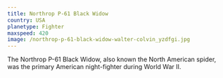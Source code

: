 ```yaml
---
title: Northrop P-61 Black Widow
country: USA
planetype: Fighter
maxspeed: 420
image: /northrop-p-61-black-widow-walter-colvin_yzdfgi.jpg
---
```

The Northrop P-61 Black Widow, also known the North American spider, was the primary American night-fighter during World War II.